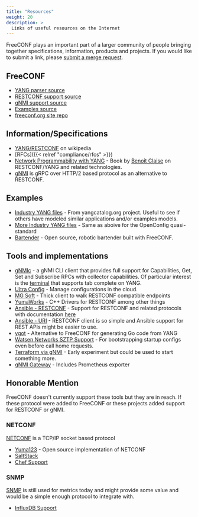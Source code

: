 ```yaml
---
title: "Resources"
weight: 20
description: >
  Links of useful resources on the Internet
---
```


FreeCONF plays an important part of a larger community of people bringing together specifications, information, products and projects.  If you would like to submit a link, please [submit a merge request](https://github.com/freeconf/site).

## FreeCONF
* [YANG parser source](https://github.com/freeconf/yang)
* [RESTCONF support source](https://github.com/freeconf/restconf)
* [gNMI support source](https://github.com/freeconf/gnmi)
* [Examples source](https://github.com/freeconf/examples)
* [freeconf.org site repo](https://github.com/freeconf/gnmi)

## Information/Specifications
* [YANG/RESTCONF](https://en.wikipedia.org/wiki/YANG) on wikipedia
* [RFCs]({{< relref "compliance/rfcs" >}})
* [Network Programmability with YANG](https://a.co/d/bs8uOut) - Book by [Benoît Claise](https://www.claise.be/) on RESTCONF/YANG and related technologies.
* [gNMI](https://github.com/openconfig/reference/blob/master/rpc/gnmi/gnmi-specification.md) is gRPC over HTTP/2 based protocol as an alternative to RESTCONF.

## Examples
* [Industry YANG files](https://www.yangcatalog.org/) - From yangcatalog.org project. Useful to see if others have modeled similar applications and/or examples models.
* [More Industry YANG files](https://github.com/openconfig/public/tree/master/release/models) - Same as aboive for the OpenConfig quasi-standard
* [Bartender](https://github.com/dhubler/bartend) - Open source, robotic bartender built with FreeCONF.

## Tools and implementations
* [gNMIc](https://gnmic.openconfig.net/) - a gNMI CLI client that provides full support for Capabilities, Get, Set and Subscribe RPCs with collector capabilities.  Of particular interest is the [terminal](https://gnmic.openconfig.net/user_guide/prompt_suggestions/) that supports tab complete on YANG.
* [Ultra Config](https://ultraconfig.com.au/) - Manage configurations in the cloud.
* [MG Soft](https://www.mg-soft.si/) - Thick client to walk RESTCONF compatible endpoints
* [YumaWorks](https://www.yumaworks.com/) - C++ Drivers for RESTCONF among other things
* [Ansible - RESTCONF](https://github.com/ansible-collections/ansible.netcommon) - Support for RESTCONF and related protocols with documentation [here](https://docs.ansible.com/ansible/latest/collections/ansible/netcommon/netconf_connection.html) 
* [Ansible - URI](https://docs.ansible.com/ansible/latest/collections/ansible/builtin/uri_module.html) - RESTCONF client is so simple and Ansible support for REST APIs might be easier to use.
* [ygot](https://github.com/openconfig/ygot) - Alternative to FreeCONF for generating Go code from YANG
* [Watsen Networks SZTP Support](https://watsen.net/docs/sztpd/current/admin-guide/) - For bootstrapping startup configs even before call home requests.
* [Terraform via gNMI](https://networkop.co.uk/post/2019-04-tf-yang/) - Early experiment but could be used to start something more.
* [gNMI Gateway](https://github.com/openconfig/gnmi-gateway) - Includes Prometheus exporter

## Honorable Mention

FreeCONF doesn't currently support these tools but they are in reach.  If these protocol were added to FreeCONF or these projects added support for RESTCONF or gNMI.

### NETCONF

[NETCONF](https://tools.ietf.org/html/rfc6241) is a TCP/IP socket based protocol

* [Yuma123](https://github.com/vlvassilev/yuma123) - Open source implementation of NETCONF
* [SaltStack](https://medium.com/@anthonypjshaw/netops-with-saltstack-and-pynso-3ce45211501)
* [Chef Support](https://www.juniper.net/documentation/en_US/junos-chef11.10/topics/concept/using-chef-for-junos.html)

### SNMP

[SNMP](https://tools.ietf.org/html/rfc1157) is still used for metrics today and might provide some value and would be a simple enough protocol to integrate with. 

* [InfluxDB Support](https://www.influxdata.com/integration/snmp/)
